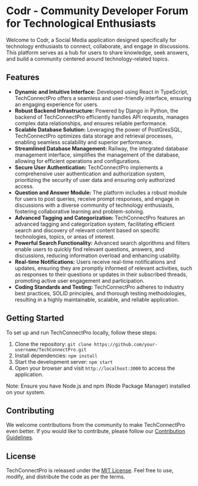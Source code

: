 # Codr - Community Developer Forum for Technological Enthusiasts

Welcome to Codr, a Social Media application designed specifically for technology enthusiasts to connect, collaborate, and engage in discussions. This platform serves as a hub for users to share knowledge, seek answers, and build a community centered around technology-related topics.

## Features

- **Dynamic and Intuitive Interface:** Developed using React in TypeScript, TechConnectPro offers a seamless and user-friendly interface, ensuring an engaging experience for users.
- **Robust Backend Infrastructure:** Powered by Django in Python, the backend of TechConnectPro efficiently handles API requests, manages complex data relationships, and ensures reliable performance.
- **Scalable Database Solution:** Leveraging the power of PostGresSQL, TechConnectPro optimizes data storage and retrieval processes, enabling seamless scalability and superior performance.
- **Streamlined Database Management:** Railway, the integrated database management interface, simplifies the management of the database, allowing for efficient operations and configurations.
- **Secure User Authentication:** TechConnectPro implements a comprehensive user authentication and authorization system, prioritizing the security of user data and ensuring only authorized access.
- **Question and Answer Module:** The platform includes a robust module for users to post queries, receive prompt responses, and engage in discussions with a diverse community of technology enthusiasts, fostering collaborative learning and problem-solving.
- **Advanced Tagging and Categorization:** TechConnectPro features an advanced tagging and categorization system, facilitating efficient search and discovery of relevant content based on specific technologies, topics, or areas of interest.
- **Powerful Search Functionality:** Advanced search algorithms and filters enable users to quickly find relevant questions, answers, and discussions, reducing information overload and enhancing usability.
- **Real-time Notifications:** Users receive real-time notifications and updates, ensuring they are promptly informed of relevant activities, such as responses to their questions or updates in their subscribed threads, promoting active user engagement and participation.
- **Coding Standards and Testing:** TechConnectPro adheres to industry best practices, SOLID principles, and thorough testing methodologies, resulting in a highly maintainable, scalable, and reliable application.

## Getting Started

To set up and run TechConnectPro locally, follow these steps:

1. Clone the repository: `git clone https://github.com/your-username/TechConnectPro.git`
2. Install dependencies: `npm install`
3. Start the development server: `npm start`
4. Open your browser and visit `http://localhost:3000` to access the application.

Note: Ensure you have Node.js and npm (Node Package Manager) installed on your system.

## Contributing

We welcome contributions from the community to make TechConnectPro even better. If you would like to contribute, please follow our [Contribution Guidelines](CONTRIBUTING.md).

## License

TechConnectPro is released under the [MIT License](LICENSE). Feel free to use, modify, and distribute the code as per the terms.
